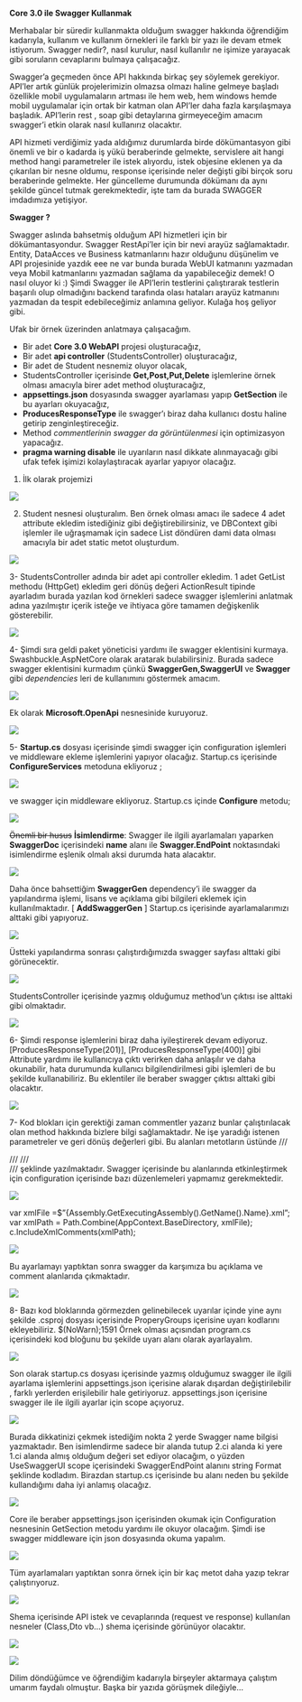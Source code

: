 **Core 3.0 ile Swagger Kullanmak**

   Merhabalar bir süredir kullanmakta olduğum swagger hakkında öğrendiğim kadarıyla, kullanım ve kullanım örnekleri ile farklı bir yazı ile devam etmek istiyorum. Swagger nedir?, nasıl kurulur, nasıl kullanılır ne işimize yarayacak gibi soruların cevaplarını bulmaya çalışacağız.
   
  Swagger’a geçmeden önce API hakkında birkaç şey söylemek gerekiyor. API’ler artık günlük projelerimizin olmazsa olmazı haline gelmeye başladı özellikle mobil uygulamaların artması ile hem web, hem windows hemde mobil uygulamalar için ortak bir katman olan API’ler daha fazla karşılaşmaya başladık. API’lerin rest , soap gibi detaylarına girmeyeceğim amacım swagger’i etkin olarak nasıl kullanırız olacaktır.

API hizmeti verdiğimiz yada aldığımız durumlarda birde dökümantasyon gibi önemli ve bir o kadarda iş yükü beraberinde gelmekte, servislere ait hangi method hangi parametreler ile istek alıyordu, istek objesine eklenen ya da çıkarılan bir nesne oldumu, response içerisinde neler değişti gibi birçok soru beraberinde gelmekte. Her güncelleme durumunda dökümanı da aynı şekilde güncel tutmak gerekmektedir, işte tam da burada SWAGGER imdadımıza yetişiyor.

**Swagger ?**

Swagger aslında bahsetmiş olduğum API hizmetleri için bir dökümantasyondur. Swagger RestApi’ler için bir nevi arayüz sağlamaktadır. Entity, DataAcces ve Business katmanlarını hazır olduğunu düşünelim ve API projesinide yazdık eee ne var bunda burada WebUI katmanını yazmadan veya Mobil katmanlarını yazmadan sağlama da yapabileceğiz demek! O nasıl oluyor ki :) Şimdi Swagger ile API’lerin testlerini çalıştırarak testlerin başarılı olup olmadığını backend tarafında olası hataları arayüz katmanını yazmadan da tespit edebileceğimiz anlamına geliyor. Kulağa hoş geliyor gibi.

Ufak bir örnek üzerinden anlatmaya çalışacağım.

-  Bir adet **Core 3.0 WebAPI** projesi oluşturacağız,
- Bir adet **api controller** (StudentsController) oluşturacağız,
- Bir adet de Student nesnemiz oluyor olacak,
- StudentsController içerisinde **Get,Post,Put,Delete** işlemlerine örnek olması amacıyla birer adet method oluşturacağız,
- **appsettings.json** dosyasında swagger ayarlaması yapıp **GetSection** ile bu ayarları okuyacağız,
- **ProducesResponseType** ile swagger’ı biraz daha kullanıcı dostu haline getirip zenginleştireceğiz.
- Method *commentlerinin swagger da görüntülenmesi* için optimizasyon yapacağız.
- **pragma warning disable** ile uyarıların nasıl dikkate alınmayacağı gibi ufak tefek işimizi kolaylaştıracak ayarlar yapıyor olacağız.

1.  İlk olarak projemizi

[![](https://miro.medium.com/max/986/1*yFxf-HzWfTt3u7fPCOtjCg.png)](https://miro.medium.com/max/986/1*yFxf-HzWfTt3u7fPCOtjCg.png)


2.  Student nesnesi oluşturalım. Ben örnek olması amacı ile sadece 4 adet attribute ekledim istediğiniz gibi değiştirebilirsiniz, ve DBContext gibi işlemler ile uğraşmamak için sadece List döndüren dami data olması amacıyla bir adet static metot oluşturdum.

[![](https://miro.medium.com/max/447/1*pAlcwFmnzs-ORp1BnYFNFg.png)](https://miro.medium.com/max/447/1*pAlcwFmnzs-ORp1BnYFNFg.png)


3- StudentsController adında bir adet api controller ekledim. 1 adet GetList methodu (HttpGet) ekledim geri dönüş değeri ActionResult tipinde ayarladım burada yazılan kod örnekleri sadece swagger işlemlerini anlatmak adına yazılmıştır içerik isteğe ve ihtiyaca göre tamamen değişkenlik gösterebilir.

[![](https://miro.medium.com/max/385/1*nunCcmBCK-RC1u7gGuXhhg.png)](https://miro.medium.com/max/385/1*nunCcmBCK-RC1u7gGuXhhg.png)

4- Şimdi sıra geldi paket yöneticisi yardımı ile swagger eklentisini kurmaya.
Swashbuckle.AspNetCore olarak aratarak bulabilirsiniz. Burada sadece swagger eklentisini kurmadım çünkü **SwaggerGen,SwaggerUI** ve **Swagger** gibi *dependencies* leri de kullanımını göstermek amacım.

[![](https://miro.medium.com/max/1852/1*_nJNKwfwLKY5gxqVqzGvTA.png)](https://miro.medium.com/max/1852/1*_nJNKwfwLKY5gxqVqzGvTA.png)

Ek olarak **Microsoft.OpenApi** nesnesinide kuruyoruz.

[![](https://miro.medium.com/max/1357/1*DYIlcM0iiGpkkYA93dN4qg.png)](https://miro.medium.com/max/1357/1*DYIlcM0iiGpkkYA93dN4qg.png)

5- **Startup.cs** dosyası içerisinde şimdi swagger için configuration işlemleri ve middleware ekleme işlemlerini yapıyor olacağız.
Startup.cs içerisinde **ConfigureServices** metoduna ekliyoruz ;


[![](https://miro.medium.com/max/558/1*X-Srttz2lb9olTKREwYlvg.png)](https://miro.medium.com/max/558/1*X-Srttz2lb9olTKREwYlvg.png)


ve swagger için middleware ekliyoruz. Startup.cs içinde **Configure** metodu;

[![](https://miro.medium.com/max/786/1*gOUKvnI0GtKySE6qeHbN5A.png)](https://miro.medium.com/max/786/1*gOUKvnI0GtKySE6qeHbN5A.png)

~~Önemli bir husus~~
**İsimlendirme**: Swagger ile ilgili ayarlamaları yaparken **SwaggerDoc** içerisindeki **name** alanı ile **Swagger.EndPoint** noktasındaki isimlendirme eşlenik olmalı aksi durumda hata alacaktır.

[![](https://miro.medium.com/max/817/1*vY2Pid433ywClgxgomewiA.png)](https://miro.medium.com/max/817/1*vY2Pid433ywClgxgomewiA.png)


Daha önce bahsettiğim **SwaggerGen** dependency’i ile swagger da yapılandırma işlemi, lisans ve açıklama gibi bilgileri eklemek için kullanılmaktadır. [ **AddSwaggerGen** ]
Startup.cs içerisinde ayarlamalarımızı alttaki gibi yapıyoruz.

[![](https://miro.medium.com/max/634/1*CwwMDArfXnLzVvlwU5n2Hg.png)](https://miro.medium.com/max/634/1*CwwMDArfXnLzVvlwU5n2Hg.png)

Üstteki yapılandırma sonrası çalıştırdığımızda swagger sayfası alttaki gibi görünecektir.

[![](https://miro.medium.com/max/1025/1*sGw_d1QzHKVWmoKHkeOarQ.png)](https://miro.medium.com/max/1025/1*sGw_d1QzHKVWmoKHkeOarQ.png)

StudentsController içerisinde yazmış olduğumuz method’un çıktısı ise alttaki gibi olmaktadır.

[![](https://miro.medium.com/max/1750/1*UeFVkcJTwcbkTcfCHZZEWw.png)](https://miro.medium.com/max/1750/1*UeFVkcJTwcbkTcfCHZZEWw.png)

6- Şimdi response işlemlerini biraz daha iyileştirerek devam ediyoruz.[ProducesResponseType(201)], [ProducesResponseType(400)] gibi Attribute yardımı ile kullanıcıya çıktı verirken daha anlaşılır ve daha okunabilir, hata durumunda kullanıcı bilgilendirilmesi gibi işlemleri de bu şekilde kullanabiliriz. Bu eklentiler ile beraber swagger çıktısı alttaki gibi olacaktır.

[![](https://miro.medium.com/max/1662/1*wrMXy-LgRLAUWJnzt0ZP8A.png)](https://miro.medium.com/max/1662/1*wrMXy-LgRLAUWJnzt0ZP8A.png)

7- Kod blokları için gerektiği zaman commentler yazarız bunlar çalıştırılacak olan method hakkında bizlere bilgi sağlamaktadır. Ne işe yaradığı istenen parametreler ve geri dönüş değerleri gibi. Bu alanları metotların üstünde
/// <summary>
///
/// </summary>
/// <returns></returns>
şeklinde yazılmaktadır.
Swagger içerisinde bu alanlarında etkinleştirmek için configuration içerisinde bazı düzenlemeleri yapmamız gerekmektedir.

[![](https://miro.medium.com/max/747/1*FVkUxc-y1KczO_wIMCQJzQ.png)](https://miro.medium.com/max/747/1*FVkUxc-y1KczO_wIMCQJzQ.png)

var xmlFile =$”{Assembly.GetExecutingAssembly().GetName().Name}.xml”;
var xmlPath = Path.Combine(AppContext.BaseDirectory, xmlFile);
c.IncludeXmlComments(xmlPath);


[![](https://miro.medium.com/max/1527/1*PwlS44yCdmX4AH2xxdj5_A.png)](https://miro.medium.com/max/1527/1*PwlS44yCdmX4AH2xxdj5_A.png)

Bu ayarlamayı yaptıktan sonra swagger da karşımıza bu açıklama ve comment alanlarıda çıkmaktadır.

[![](https://miro.medium.com/max/1806/1*2dCtCYfcLf2lyNgId6zrJA.png)](https://miro.medium.com/max/1806/1*2dCtCYfcLf2lyNgId6zrJA.png)


8- Bazı kod bloklarında görmezden gelinebilecek uyarılar içinde yine aynı şekilde .csproj dosyası içerisinde ProperyGroups içerisine uyarı kodlarını ekleyebiliriz.
<NoWarn>$(NoWarn);1591</NoWarn>
Örnek olması açısından program.cs içerisindeki kod bloğunu bu şekilde uyarı alanı olarak ayarlayalım.

[![](https://miro.medium.com/max/639/1*lo82pCgo1Rb5CZAsArNWLw.png)](https://miro.medium.com/max/639/1*lo82pCgo1Rb5CZAsArNWLw.png)

Son olarak startup.cs dosyası içerisinde yazmış olduğumuz swagger ile ilgili ayarlama işlemlerini appsettings.json içerisine alarak dışardan değiştirilebilir , farklı yerlerden erişilebilir hale getiriyoruz.
appsettings.json içerisine swagger ile ile ilgili ayarlar için scope açıyoruz.

[![](https://miro.medium.com/max/917/1*Ak-eP2cG4OmXZw-5dOyPSQ.png)](https://miro.medium.com/max/917/1*Ak-eP2cG4OmXZw-5dOyPSQ.png)

Burada dikkatinizi çekmek istediğim nokta 2 yerde Swagger name bilgisi yazmaktadır. Ben isimlendirme sadece bir alanda tutup 2.ci alanda ki yere 1.ci alanda almış olduğum değeri set ediyor olacağım, o yüzden UseSwaggerUI scope içerisindeki SwaggerEndPoint alanını string Format şeklinde kodladım. Birazdan startup.cs içerisinde bu alanı neden bu şekilde kullandığımı daha iyi anlamış olacağız.

[![](https://miro.medium.com/max/907/1*NT-ay39GUkwCXGZ6u392TQ.png)](https://miro.medium.com/max/907/1*NT-ay39GUkwCXGZ6u392TQ.png)


Core ile beraber appsettings.json içerisinden okumak için Configuration nesnesinin GetSection metodu yardımı ile okuyor olacağım.
Şimdi ise swagger middleware için json dosyasında okuma yapalım.

[![](https://miro.medium.com/max/1087/1*BY6fWajcusE6nklIVOtO6A.png)](https://miro.medium.com/max/1087/1*BY6fWajcusE6nklIVOtO6A.png)

Tüm ayarlamaları yaptıktan sonra örnek için bir kaç metot daha yazıp tekrar çalıştırıyoruz.

[![](https://miro.medium.com/max/1190/1*qMFSSh_Cu7EihcIba6tqEw.png)](https://miro.medium.com/max/1190/1*qMFSSh_Cu7EihcIba6tqEw.png)


Shema içerisinde API istek ve cevaplarında (request ve response) kullanılan nesneler (Class,Dto vb…) shema içerisinde görünüyor olacaktır.

[![](https://miro.medium.com/max/1171/1*88VHv8QXvDFKIlWThgEuOg.png)](https://miro.medium.com/max/1171/1*88VHv8QXvDFKIlWThgEuOg.png)

[![](https://miro.medium.com/max/1177/1*n8oKDRV8hpLPrEe27PCyug.png)](https://miro.medium.com/max/1177/1*n8oKDRV8hpLPrEe27PCyug.png)

Dilim döndüğümce ve öğrendiğim kadarıyla birşeyler aktarmaya çalıştım umarım faydalı olmuştur. Başka bir yazıda görüşmek dileğiyle…
